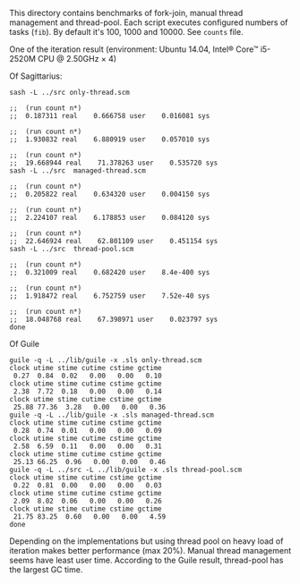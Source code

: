 This directory contains benchmarks of fork-join, manual thread management
and thread-pool. Each script executes configured numbers of tasks (`fib`).
By default it's 100, 1000 and 10000. See `counts` file.

One of the iteration result (environment: Ubuntu 14.04,
Intel® Core™ i5-2520M CPU @ 2.50GHz × 4)

Of Sagittarius:

```
sash -L ../src only-thread.scm

;;  (run count n*)
;;  0.187311 real    0.666758 user    0.016081 sys

;;  (run count n*)
;;  1.930832 real    6.880919 user    0.057010 sys

;;  (run count n*)
;;  19.668944 real    71.378263 user    0.535720 sys
sash -L ../src  managed-thread.scm

;;  (run count n*)
;;  0.205822 real    0.634320 user    0.004150 sys

;;  (run count n*)
;;  2.224107 real    6.178853 user    0.084120 sys

;;  (run count n*)
;;  22.646924 real    62.801109 user    0.451154 sys
sash -L ../src  thread-pool.scm

;;  (run count n*)
;;  0.321009 real    0.682420 user    8.4e-400 sys

;;  (run count n*)
;;  1.918472 real    6.752759 user    7.52e-40 sys

;;  (run count n*)
;;  18.048768 real    67.398971 user    0.023797 sys
done
```

Of Guile

```
guile -q -L ../lib/guile -x .sls only-thread.scm
clock utime stime cutime cstime gctime
 0.27  0.84  0.02   0.00   0.00   0.10
clock utime stime cutime cstime gctime
 2.38  7.72  0.18   0.00   0.00   0.14
clock utime stime cutime cstime gctime
 25.88 77.36  3.28   0.00   0.00   0.36
guile -q -L ../lib/guile -x .sls managed-thread.scm
clock utime stime cutime cstime gctime
 0.28  0.74  0.01   0.00   0.00   0.09
clock utime stime cutime cstime gctime
 2.58  6.59  0.11   0.00   0.00   0.31
clock utime stime cutime cstime gctime
 25.13 66.25  0.96   0.00   0.00   0.46
guile -q -L ../src -L ../lib/guile -x .sls thread-pool.scm
clock utime stime cutime cstime gctime
 0.22  0.81  0.00   0.00   0.00   0.03
clock utime stime cutime cstime gctime
 2.09  8.02  0.06   0.00   0.00   0.26
clock utime stime cutime cstime gctime
 21.75 83.25  0.60   0.00   0.00   4.59
done
```

Depending on the implementations but using thread pool on heavy load of 
iteration makes better performance (max 20%). Manual thread management
seems have least user time. According to the Guile result, thread-pool
has the largest GC time.
